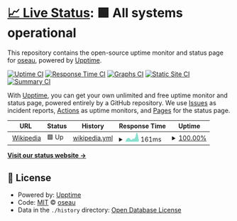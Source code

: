 # [📈 Live Status](https://oseau.github.io/upptime): <!--live status--> **🟩 All systems operational**

This repository contains the open-source uptime monitor and status page for [oseau](https://oseau.github.io/upptime), powered by [Upptime](https://github.com/upptime/upptime).

[![Uptime CI](https://github.com/oseau/upptime/workflows/Uptime%20CI/badge.svg)](https://github.com/oseau/upptime/actions?query=workflow%3A%22Uptime+CI%22)
[![Response Time CI](https://github.com/oseau/upptime/workflows/Response%20Time%20CI/badge.svg)](https://github.com/oseau/upptime/actions?query=workflow%3A%22Response+Time+CI%22)
[![Graphs CI](https://github.com/oseau/upptime/workflows/Graphs%20CI/badge.svg)](https://github.com/oseau/upptime/actions?query=workflow%3A%22Graphs+CI%22)
[![Static Site CI](https://github.com/oseau/upptime/workflows/Static%20Site%20CI/badge.svg)](https://github.com/oseau/upptime/actions?query=workflow%3A%22Static+Site+CI%22)
[![Summary CI](https://github.com/oseau/upptime/workflows/Summary%20CI/badge.svg)](https://github.com/oseau/upptime/actions?query=workflow%3A%22Summary+CI%22)

With [Upptime](https://upptime.js.org), you can get your own unlimited and free uptime monitor and status page, powered entirely by a GitHub repository. We use [Issues](https://github.com/oseau/upptime/issues) as incident reports, [Actions](https://github.com/oseau/upptime/actions) as uptime monitors, and [Pages](https://oseau.github.io/upptime) for the status page.

<!--start: status pages-->
<!-- This summary is generated by Upptime (https://github.com/upptime/upptime) -->
<!-- Do not edit this manually, your changes will be overwritten -->
<!-- prettier-ignore -->
| URL | Status | History | Response Time | Uptime |
| --- | ------ | ------- | ------------- | ------ |
| <img alt="" src="https://favicons.githubusercontent.com/en.wikipedia.org" height="13"> [Wikipedia](https://en.wikipedia.org) | 🟩 Up | [wikipedia.yml](https://github.com/oseau/upptime/commits/HEAD/history/wikipedia.yml) | <details><summary><img alt="Response time graph" src="./graphs/wikipedia/response-time-week.png" height="20"> 161ms</summary><br><a href="https://oseau.github.io/upptime/history/wikipedia"><img alt="Response time 212" src="https://img.shields.io/endpoint?url=https%3A%2F%2Fraw.githubusercontent.com%2Foseau%2Fupptime%2FHEAD%2Fapi%2Fwikipedia%2Fresponse-time.json"></a><br><a href="https://oseau.github.io/upptime/history/wikipedia"><img alt="24-hour response time 77" src="https://img.shields.io/endpoint?url=https%3A%2F%2Fraw.githubusercontent.com%2Foseau%2Fupptime%2FHEAD%2Fapi%2Fwikipedia%2Fresponse-time-day.json"></a><br><a href="https://oseau.github.io/upptime/history/wikipedia"><img alt="7-day response time 161" src="https://img.shields.io/endpoint?url=https%3A%2F%2Fraw.githubusercontent.com%2Foseau%2Fupptime%2FHEAD%2Fapi%2Fwikipedia%2Fresponse-time-week.json"></a><br><a href="https://oseau.github.io/upptime/history/wikipedia"><img alt="30-day response time 190" src="https://img.shields.io/endpoint?url=https%3A%2F%2Fraw.githubusercontent.com%2Foseau%2Fupptime%2FHEAD%2Fapi%2Fwikipedia%2Fresponse-time-month.json"></a><br><a href="https://oseau.github.io/upptime/history/wikipedia"><img alt="1-year response time 212" src="https://img.shields.io/endpoint?url=https%3A%2F%2Fraw.githubusercontent.com%2Foseau%2Fupptime%2FHEAD%2Fapi%2Fwikipedia%2Fresponse-time-year.json"></a></details> | <details><summary><a href="https://oseau.github.io/upptime/history/wikipedia">100.00%</a></summary><a href="https://oseau.github.io/upptime/history/wikipedia"><img alt="All-time uptime 99.99%" src="https://img.shields.io/endpoint?url=https%3A%2F%2Fraw.githubusercontent.com%2Foseau%2Fupptime%2FHEAD%2Fapi%2Fwikipedia%2Fuptime.json"></a><br><a href="https://oseau.github.io/upptime/history/wikipedia"><img alt="24-hour uptime 100.00%" src="https://img.shields.io/endpoint?url=https%3A%2F%2Fraw.githubusercontent.com%2Foseau%2Fupptime%2FHEAD%2Fapi%2Fwikipedia%2Fuptime-day.json"></a><br><a href="https://oseau.github.io/upptime/history/wikipedia"><img alt="7-day uptime 100.00%" src="https://img.shields.io/endpoint?url=https%3A%2F%2Fraw.githubusercontent.com%2Foseau%2Fupptime%2FHEAD%2Fapi%2Fwikipedia%2Fuptime-week.json"></a><br><a href="https://oseau.github.io/upptime/history/wikipedia"><img alt="30-day uptime 100.00%" src="https://img.shields.io/endpoint?url=https%3A%2F%2Fraw.githubusercontent.com%2Foseau%2Fupptime%2FHEAD%2Fapi%2Fwikipedia%2Fuptime-month.json"></a><br><a href="https://oseau.github.io/upptime/history/wikipedia"><img alt="1-year uptime 99.99%" src="https://img.shields.io/endpoint?url=https%3A%2F%2Fraw.githubusercontent.com%2Foseau%2Fupptime%2FHEAD%2Fapi%2Fwikipedia%2Fuptime-year.json"></a></details>

<!--end: status pages-->

[**Visit our status website →**](https://oseau.github.io/upptime)

## 📄 License

- Powered by: [Upptime](https://github.com/upptime/upptime)
- Code: [MIT](./LICENSE) © [oseau](https://oseau.github.io/upptime)
- Data in the `./history` directory: [Open Database License](https://opendatacommons.org/licenses/odbl/1-0/)
